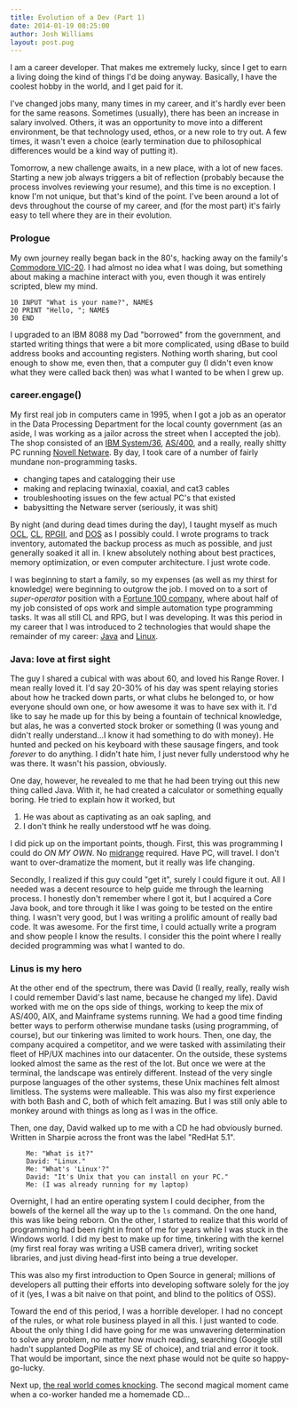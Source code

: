 ```yaml
---
title: Evolution of a Dev (Part 1)
date: 2014-01-19 08:25:00
author: Josh Williams
layout: post.pug
---
```

I am a career developer.  That makes me extremely lucky, since I get to earn
a living doing the kind of things I'd be doing anyway.   Basically, I have
the coolest hobby in the world, and I get paid for it.

I've changed jobs many, many times in my career, and it's hardly ever been for
the same reasons.  Sometimes (usually), there has been an increase in salary
involved.  Others, it was an opportunity to move into a different environment,
be that technology used, ethos, or a new role to try out.  A few times, it
wasn't even a choice (early termination due to philosophical differences would
be a kind way of putting it).

Tomorrow, a new challenge awaits, in a new place, with a lot of new faces.
Starting a new job always triggers a bit of reflection (probably because
the process involves reviewing your resume), and this time is no exception.
I know I'm not unique, but that's kind of the point.  I've been around a lot
of devs throughout the course of my career, and (for the most part) it's fairly
easy to tell where they are in their evolution.

<!--more-->

### Prologue
My own journey really began back in the 80's, hacking away on the family's
[Commodore VIC-20](http://en.wikipedia.org/wiki/Commodore_VIC-20).  I had almost
no idea what I was doing, but something about making a machine interact with
you, even though it was entirely scripted, blew my mind.

```basic
10 INPUT "What is your name?", NAME$
20 PRINT "Hello, "; NAME$
30 END
```

I upgraded to an IBM 8088 my Dad "borrowed" from the government, and started
writing things that were a bit more complicated, using dBase to build address
books and accounting registers.  Nothing worth sharing, but cool enough to
show me, even then, that a computer guy (I didn't even know what they were
called back then) was what I wanted to be when I grew up.

### career.engage()
My first real job in computers came in 1995, when I got a job as an operator
in the Data Processing Department for the local county government (as an aside,
I was working as a jailor across the street when I accepted the job).  The
shop consisted of an [IBM System/36](http://en.wikipedia.org/wiki/IBM_System/36),
[AS/400](http://en.wikipedia.org/wiki/IBM_System_i), and a really, really
shitty PC running [Novell Netware](http://en.wikipedia.org/wiki/NetWare).  By day,
I took care of a number of fairly mundane non-programming tasks.

* changing tapes and catalogging their use
* making and replacing twinaxial, coaxial, and cat3 cables
* troubleshooting issues on the few actual PC's that existed
* babysitting the Netware server (seriously, it was shit)

By night (and during dead times during the day), I taught myself as much
[OCL](http://en.wikipedia.org/wiki/Operational_Control_Language),
[CL](http://en.wikipedia.org/wiki/IBM_i_Control_Language),
[RPGII](http://en.wikipedia.org/wiki/IBM_RPG_II),
and [DOS](http://en.wikipedia.org/wiki/Batch_file) as I possibly could.  I
wrote programs to track inventory, automated the backup process as much as
possible, and just generally soaked it all in.  I knew absolutely nothing
about best practices, memory optimization, or even computer architecture.
I just wrote code.

I was beginning to start a family, so my expenses (as well as my thirst for
knowledge) were beginning to outgrow the job.  I moved on to a sort of _super-operator_
position with a [Fortune 100 company](https://www.internationalpaper.com/), where
about half of my job consisted of ops work and simple automation type
programming tasks.  It was all still CL and RPG, but I was developing.  It was
this period in my career that I was introduced to 2 technologies that would
shape the remainder of my career: [Java](http://www.java.com/en/) and
[Linux](https://www.kernel.org/).

### Java: love at first sight
The guy I shared a cubical with was about 60, and loved his Range Rover.  I mean
really loved it.  I'd say 20-30% of his day was spent relaying stories about
how he tracked down parts, or what clubs he belonged to, or how everyone should
own one, or how awesome it was to have sex with it.  I'd like to say he made up
for this by being a fountain of technical knowledge, but alas, he was a
converted stock broker or something (I was young and didn't really understand...I
know it had something to do with money).  He hunted and pecked on his keyboard
with these sausage fingers, and took *forever* to do anything.  I didn't hate him,
I just never fully understood why he was there.  It wasn't his passion, obviously.

One day, however, he revealed to me that he had been trying out this new thing called
Java.  With it, he had created a calculator or something equally boring.  He
tried to explain how it worked, but
1. He was about as captivating as an oak sapling, and
2. I don't think he really understood wtf he was doing.

I did pick up on the important points, though.  First, this was programming I
could do *ON MY OWN*.  No [midrange](http://en.wikipedia.org/wiki/Midrange_computer)
required.  Have PC, will travel.  I don't want to over-dramatize the moment, but
it really was life changing.

Secondly, I realized if this guy could "get it", surely I could figure it out.
All I needed was a decent resource to help guide me through the learning
process.  I honestly don't remember where I got it, but I acquired a Core Java
book, and tore through it like I was going to be tested on the entire thing.
I wasn't very good, but I was writing a prolific amount of really bad code.
It was awesome.  For the first time, I could actually write a program and show
people I know the results.  I consider this the point where I really decided
programming was what I wanted to do.

### Linus is my hero
At the other end of the spectrum, there was David (I really, really, really
wish I could remember David's last name, because he changed my life).  David
worked with me on the ops side of things, working to keep the mix of AS/400,
AIX, and Mainframe systems running.  We had a good time finding better ways
to perform otherwise mundane tasks (using programming, of course), but our
tinkering was limited to work hours.  Then, one day, the company acquired a
competitor, and we were tasked with assimilating their fleet of HP/UX machines
into our datacenter.  On the outside, these systems looked almost the same
as the rest of the lot.  But once we were at the terminal, the landscape
was entirely different.  Instead of the very single purpose languages of
the other systems, these Unix machines felt almost limitless.  The systems
were malleable.  This was also my first experience with both Bash and C, both
of which felt amazing.  But I was still only able to monkey around with things
as long as I was in the office.

Then, one day, David walked up to me with a CD he had obviously burned.  Written
in Sharpie across the front was the label "RedHat 5.1".

        Me: "What is it?"
        David: "Linux."
        Me: "What's 'Linux'?"
        David: "It's Unix that you can install on your PC."
        Me: (I was already running for my laptop)

Overnight, I had an entire operating system I could decipher, from the bowels of
the kernel all the way up to the `ls` command.  On the one hand, this was
like being reborn.  On the other, I started to realize that this world of
programming had been right in front of me for years while I was stuck in the
Windows world.  I did my best to make up for time, tinkering with the
kernel (my first real foray was writing a USB camera driver), writing socket
libraries, and just diving head-first into being a true developer.

This was also my first introduction to Open Source in general; millions of
developers all putting their efforts into developing software solely for the
joy of it (yes, I was a bit naive on that point, and blind to the politics of OSS).

Toward the end of this period, I was a horrible developer.  I had no concept of the
rules, or what role business played in all this.  I just wanted to code.  About the
only thing I did have going for me was unwavering determination to solve any
problem, no matter how much reading, searching (Google still hadn't supplanted
DogPile as my SE of choice), and trial and error it took.  That would be important,
since the next phase would not be quite so happy-go-lucky.

Next up, [the real world comes knocking](/blog/2014/01/evolution-of-a-dev-part-2/).
The second magical moment came when a co-worker handed me a homemade CD...


